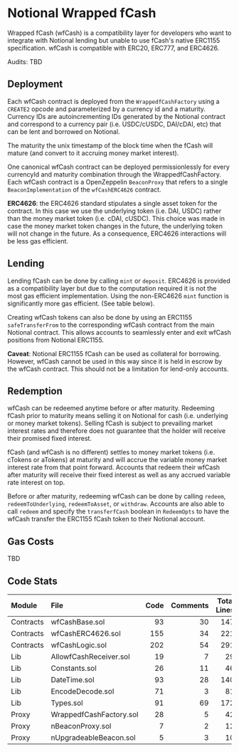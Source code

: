 # Notional Wrapped fCash

Wrapped fCash (wfCash) is a compatibility layer for developers who want to integrate with Notional lending but unable to use fCash's native ERC1155 specification. wfCash is compatible with ERC20, ERC777, and ERC4626.

Audits: TBD

## Deployment

Each wfCash contract is deployed from the `WrappedfCashFactory` using a `CREATE2` opcode and parameterized by a currency id and a maturity. Currency IDs are autoincrementing IDs generated by the Notional contract and correspond to a currency pair (i.e. USDC/cUSDC, DAI/cDAI, etc) that can be lent and borrowed on Notional.

The maturity the unix timestamp of the block time when the fCash will mature (and convert to it accruing money market interest).

One canonical wfCash contract can be deployed permissionlessly for every currencyId and maturity combination through the WrappedfCashFactory. Each wfCash contract is a OpenZeppelin `BeaconProxy` that refers to a single `BeaconImplementation` of the `wfCashERC4626` contract.

**ERC4626**: the ERC4626 standard stipulates a single asset token for the contract. In this case we use the underlying token (i.e. DAI, USDC) rather than the money market token (i.e. cDAI, cUSDC). This choice was made in case the money market token changes in the future, the underlying token will not change in the future. As a consequence, ERC4626 interactions will be less gas efficient.

## Lending

Lending fCash can be done by calling `mint` or `deposit`. ERC4626 is provided as a compatibility layer but due to the computation required it is not the most gas efficient implementation. Using the non-ERC4626 `mint` function is significantly more gas efficient. (See table below).

Creating wfCash tokens can also be done by using an ERC1155 `safeTransferFrom` to the corresponding wfCash contract from the main Notional contract. This allows accounts to seamlessly enter and exit wfCash positions from Notional ERC1155.

**Caveat**: Notional ERC1155 fCash can be used as collateral for borrowing. However, wfCash cannot be used in this way since it is held in escrow by the wfCash contract. This should not be a limitation for lend-only accounts.

## Redemption

wfCash can be redeemed anytime before or after maturity. Redeeming fCash prior to maturity means selling it on Notional for cash (i.e. underlying or money market tokens). Selling fCash is subject to prevailing market interest rates and therefore does not guarantee that the holder will receive their promised fixed interest.

fCash (and wfCash is no different) settles to money market tokens (i.e. cTokens or aTokens) at maturity and will accrue the variable money market interest rate from that point forward. Accounts that redeem their wfCash after maturity will receive their fixed interest as well as any accrued variable rate interest on top.

Before or after maturity, redeeming wfCash can be done by calling `redeem`, `redeemToUnderlying`, `redeemToAsset`, or `withdraw`. Accounts are also able to call `redeem` and specify the `transferfCash` boolean in `RedeemOpts` to have the wfCash transfer the ERC1155 fCash token to their Notional account.

## Gas Costs

TBD

## Code Stats

| Module    | File                    | Code | Comments | Total Lines | Complexity / Line |
| :-------- | :---------------------- | ---: | -------: | ----------: | ----------------: |
| Contracts | wfCashBase.sol          |   93 |       30 |         147 |              12.9 |
| Contracts | wfCashERC4626.sol       |  155 |       34 |         221 |               6.5 |
| Contracts | wfCashLogic.sol         |  202 |       54 |         291 |               7.9 |
| Lib       | AllowfCashReceiver.sol  |   19 |        7 |          29 |               0.0 |
| Lib       | Constants.sol           |   26 |       11 |          46 |               0.0 |
| Lib       | DateTime.sol            |   93 |       28 |         140 |              34.4 |
| Lib       | EncodeDecode.sol        |   71 |        3 |          81 |               0.0 |
| Lib       | Types.sol               |   91 |       69 |         172 |               0.0 |
| Proxy     | WrappedfCashFactory.sol |   28 |        5 |          42 |               7.1 |
| Proxy     | nBeaconProxy.sol        |    7 |        2 |          12 |               0.0 |
| Proxy     | nUpgradeableBeacon.sol  |    5 |        3 |          10 |               0.0 |
